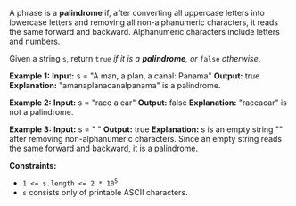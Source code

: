 A phrase is a **palindrome** if, after converting 
all uppercase letters into lowercase letters and removing 
all non-alphanumeric characters, it reads the same forward 
and backward. Alphanumeric characters include letters and numbers.

Given a string `s`, return `true` _if it is a **palindrome**, or_ `false` _otherwise_.

**Example 1:**
**Input:** s = "A man, a plan, a canal: Panama"
**Output:** true
**Explanation:** "amanaplanacanalpanama" is a palindrome. 

**Example 2:**
**Input:** s = "race a car"
**Output:** false
**Explanation:** "raceacar" is not a palindrome. 

**Example 3:**
**Input:** s = " "
**Output:** true
**Explanation:** s is an empty string "" after removing non-alphanumeric characters. Since an empty string reads the same forward and backward, it is a palindrome. 

**Constraints:**
*   <code>1 <= s.length <= 2 * 10<sup>5</sup></code>
*   `s` consists only of printable ASCII characters.